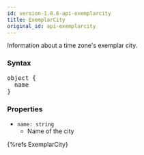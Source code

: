 ```yaml
---
id: version-1.0.6-api-exemplarcity
title: ExemplarCity
original_id: api-exemplarcity
---
```


Information about a time zone's exemplar city.

### Syntax

<pre class="syntax">
object {
  name
}
</pre>

### Properties

 - <code class="def">name: <span>string</span></code>
   - Name of the city

{%refs ExemplarCity}
